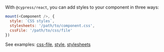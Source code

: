 With `@cypress/react`, you can add styles to your component in three ways:

```js
mount(<Component />, {
  style: `CSS styles`,
  stylesheets: '/path/to/component.css',
  cssFile: '/path/to/css/file'
})
```

See examples: [css-file](./css-file), [style](./style), [stylesheets](./stylesheets)

